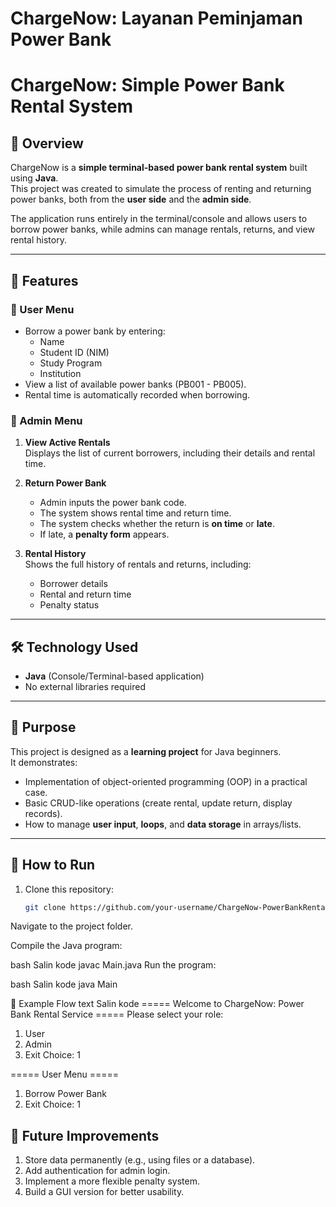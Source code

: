 # ChargeNow: Layanan Peminjaman Power Bank

# ChargeNow: Simple Power Bank Rental System

## 📌 Overview
ChargeNow is a **simple terminal-based power bank rental system** built using **Java**.  
This project was created to simulate the process of renting and returning power banks, both from the **user side** and the **admin side**.  

The application runs entirely in the terminal/console and allows users to borrow power banks, while admins can manage rentals, returns, and view rental history.  

---

## 🚀 Features

### 🔹 User Menu
- Borrow a power bank by entering:
  - Name
  - Student ID (NIM)
  - Study Program
  - Institution  
- View a list of available power banks (PB001 - PB005).
- Rental time is automatically recorded when borrowing.

### 🔹 Admin Menu
1. **View Active Rentals**  
   Displays the list of current borrowers, including their details and rental time.  

2. **Return Power Bank**  
   - Admin inputs the power bank code.  
   - The system shows rental time and return time.  
   - The system checks whether the return is **on time** or **late**.  
   - If late, a **penalty form** appears.  

3. **Rental History**  
   Shows the full history of rentals and returns, including:  
   - Borrower details  
   - Rental and return time  
   - Penalty status  

---

## 🛠️ Technology Used
- **Java** (Console/Terminal-based application)
- No external libraries required

---

## 🎯 Purpose
This project is designed as a **learning project** for Java beginners.  
It demonstrates:
- Implementation of object-oriented programming (OOP) in a practical case.  
- Basic CRUD-like operations (create rental, update return, display records).  
- How to manage **user input**, **loops**, and **data storage** in arrays/lists.  

---

## 📂 How to Run
1. Clone this repository:
   ```bash
   git clone https://github.com/your-username/ChargeNow-PowerBankRental.git
Navigate to the project folder.

Compile the Java program:

bash
Salin kode
javac Main.java
Run the program:

bash
Salin kode
java Main

📖 Example Flow
text
Salin kode
===== Welcome to ChargeNow: Power Bank Rental Service =====
Please select your role:
1. User
2. Admin
3. Exit
Choice: 1

===== User Menu =====
1. Borrow Power Bank
2. Exit
Choice: 1

## 🔮 Future Improvements
1. Store data permanently (e.g., using files or a database).
2. Add authentication for admin login.
3. Implement a more flexible penalty system.
4. Build a GUI version for better usability.
